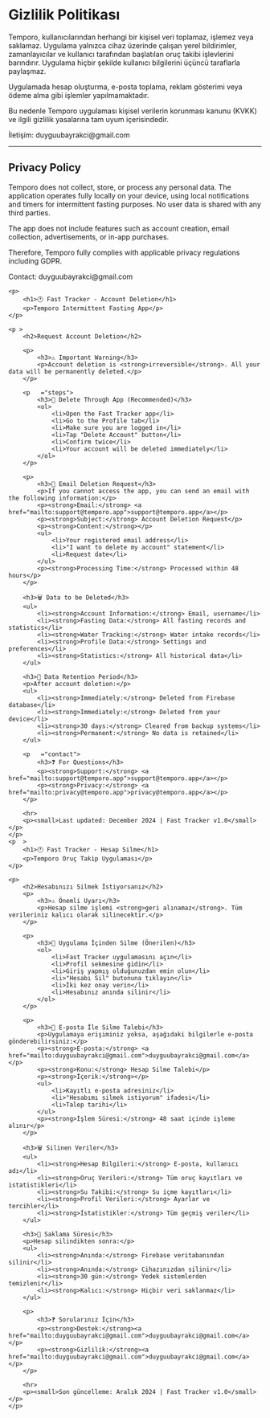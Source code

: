 <html lang="tr">
<head>
  <meta charset="UTF-8" />
  <meta name="viewport" content="width=device-width, initial-scale=1.0"/>
  <title>Gizlilik Politikası | Temporo</title>
</head>
<body>
  <h1>Gizlilik Politikası</h1>
  <p>Temporo, kullanıcılarından herhangi bir kişisel veri toplamaz, işlemez veya saklamaz. Uygulama yalnızca cihaz üzerinde çalışan yerel bildirimler, zamanlayıcılar ve kullanıcı tarafından başlatılan oruç takibi işlevlerini barındırır. Uygulama hiçbir şekilde kullanıcı bilgilerini üçüncü taraflarla paylaşmaz.</p>
  <p>Uygulamada hesap oluşturma, e-posta toplama, reklam gösterimi veya ödeme alma gibi işlemler yapılmamaktadır.</p>
  <p>Bu nedenle Temporo uygulaması kişisel verilerin korunması kanunu (KVKK) ve ilgili gizlilik yasalarına tam uyum içerisindedir.</p>
  <p>İletişim: duyguubayrakci@gmail.com</p>
  <hr />
  <h2>Privacy Policy</h2>
  <p>Temporo does not collect, store, or process any personal data. The application operates fully locally on your device, using local notifications and timers for intermittent fasting purposes. No user data is shared with any third parties.</p>
  <p>The app does not include features such as account creation, email collection, advertisements, or in-app purchases.</p>
  <p>Therefore, Temporo fully complies with applicable privacy regulations including GDPR.</p>
  <p>Contact: duyguubayrakci@gmail.com</p>

    <p>
        <h1>🕐 Fast Tracker - Account Deletion</h1>
        <p>Temporo Intermittent Fasting App</p>
    </p>

    <p >
        <h2>Request Account Deletion</h2>
        
        <p>
            <h3>⚠️ Important Warning</h3>
            <p>Account deletion is <strong>irreversible</strong>. All your data will be permanently deleted.</p>
        </p>

        <p   ="steps">
            <h3>📱 Delete Through App (Recommended)</h3>
            <ol>
                <li>Open the Fast Tracker app</li>
                <li>Go to the Profile tab</li>
                <li>Make sure you are logged in</li>
                <li>Tap "Delete Account" button</li>
                <li>Confirm twice</li>
                <li>Your account will be deleted immediately</li>
            </ol>
        </p>

        <p>
            <h3>📧 Email Deletion Request</h3>
            <p>If you cannot access the app, you can send an email with the following information:</p>
            <p><strong>Email:</strong> <a href="mailto:support@temporo.app">support@temporo.app</a></p>
            <p><strong>Subject:</strong> Account Deletion Request</p>
            <p><strong>Content:</strong></p>
            <ul>
                <li>Your registered email address</li>
                <li>"I want to delete my account" statement</li>
                <li>Request date</li>
            </ul>
            <p><strong>Processing Time:</strong> Processed within 48 hours</p>
        </p>

        <h3>🗑️ Data to be Deleted</h3>
        <ul>
            <li><strong>Account Information:</strong> Email, username</li>
            <li><strong>Fasting Data:</strong> All fasting records and statistics</li>
            <li><strong>Water Tracking:</strong> Water intake records</li>
            <li><strong>Profile Data:</strong> Settings and preferences</li>
            <li><strong>Statistics:</strong> All historical data</li>
        </ul>

        <h3>💾 Data Retention Period</h3>
        <p>After account deletion:</p>
        <ul>
            <li><strong>Immediately:</strong> Deleted from Firebase database</li>
            <li><strong>Immediately:</strong> Deleted from your device</li>
            <li><strong>30 days:</strong> Cleared from backup systems</li>
            <li><strong>Permanent:</strong> No data is retained</li>
        </ul>

        <p   ="contact">
            <h3>❓ For Questions</h3>
            <p><strong>Support:</strong> <a href="mailto:support@temporo.app">support@temporo.app</a></p>
            <p><strong>Privacy:</strong> <a href="mailto:privacy@temporo.app">privacy@temporo.app</a></p>
        </p>

        <hr>
        <p><small>Last updated: December 2024 | Fast Tracker v1.0</small></p>
    </p>
    <p  >
        <h1>🕐 Fast Tracker - Hesap Silme</h1>
        <p>Temporo Oruç Takip Uygulaması</p>
    </p>

    <p>
        <h2>Hesabınızı Silmek İstiyorsanız</h2>
        <p>
            <h3>⚠️ Önemli Uyarı</h3>
            <p>Hesap silme işlemi <strong>geri alınamaz</strong>. Tüm verileriniz kalıcı olarak silinecektir.</p>
        </p>

        <p>
            <h3>📱 Uygulama İçinden Silme (Önerilen)</h3>
            <ol>
                <li>Fast Tracker uygulamasını açın</li>
                <li>Profil sekmesine gidin</li>
                <li>Giriş yapmış olduğunuzdan emin olun</li>
                <li>"Hesabı Sil" butonuna tıklayın</li>
                <li>İki kez onay verin</li>
                <li>Hesabınız anında silinir</li>
            </ol>
        </p>

        <p>
            <h3>📧 E-posta İle Silme Talebi</h3>
            <p>Uygulamaya erişiminiz yoksa, aşağıdaki bilgilerle e-posta gönderebilirsiniz:</p>
            <p><strong>E-posta:</strong> <a href="mailto:duyguubayrakci@gmail.com">duyguubayrakci@gmail.com</a></p>
            <p><strong>Konu:</strong> Hesap Silme Talebi</p>
            <p><strong>İçerik:</strong></p>
            <ul>
                <li>Kayıtlı e-posta adresiniz</li>
                <li>"Hesabımı silmek istiyorum" ifadesi</li>
                <li>Talep tarihi</li>
            </ul>
            <p><strong>İşlem Süresi:</strong> 48 saat içinde işleme alınır</p>
        </p>

        <h3>🗑️ Silinen Veriler</h3>
        <ul>
            <li><strong>Hesap Bilgileri:</strong> E-posta, kullanıcı adı</li>
            <li><strong>Oruç Verileri:</strong> Tüm oruç kayıtları ve istatistikleri</li>
            <li><strong>Su Takibi:</strong> Su içme kayıtları</li>
            <li><strong>Profil Verileri:</strong> Ayarlar ve tercihler</li>
            <li><strong>İstatistikler:</strong> Tüm geçmiş veriler</li>
        </ul>

        <h3>💾 Saklama Süresi</h3>
        <p>Hesap silindikten sonra:</p>
        <ul>
            <li><strong>Anında:</strong> Firebase veritabanından silinir</li>
            <li><strong>Anında:</strong> Cihazınızdan silinir</li>
            <li><strong>30 gün:</strong> Yedek sistemlerden temizlenir</li>
            <li><strong>Kalıcı:</strong> Hiçbir veri saklanmaz</li>
        </ul>

        <p>
            <h3>❓ Sorularınız İçin</h3>
            <p><strong>Destek:</strong><a href="mailto:duyguubayrakci@gmail.com">duyguubayrakci@gmail.com</a></p>
            <p><strong>Gizlilik:</strong><a href="mailto:duyguubayrakci@gmail.com">duyguubayrakci@gmail.com</a></p>
        </p>

        <hr>
        <p><small>Son güncelleme: Aralık 2024 | Fast Tracker v1.0</small></p>
    </p>
</body>
</html>

